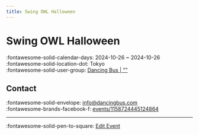 ```yaml
---
title: Swing OWL Halloween
---
```


# Swing OWL Halloween 

:fontawesome-solid-calendar-days: 2024-10-26 ~ 2024-10-26  
:fontawesome-solid-location-dot: Tokyo  
:fontawesome-solid-user-group: [Dancing Bus | ""](https://swing.kids/ja_JP/dancing-bus)  


## Contact

:fontawesome-solid-envelope: <info@dancingbus.com>  
:fontawesome-brands-facebook-f: [events/1158724445124864](https://www.facebook.com/events/1158724445124864)  

---

:fontawesome-solid-pen-to-square: [Edit Event](https://github.com/swingdance/events/issues/new?assignees=&labels=update+event&projects=&template=03-update_entity.yml&title=Update%20Event%3A%20ja_JP%20%E2%80%A2%20Swing%20OWL%20Halloween&region=ja_JP&year=2024&id=swing-owl-halloween&name=Swing%20OWL%20Halloween&org_id=dancing-bus)
